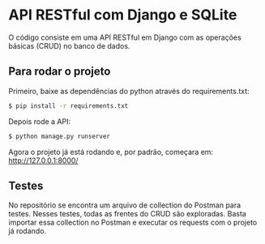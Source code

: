 # API RESTful com Django e SQLite
O código consiste em uma API RESTful em Django com as operações básicas (CRUD) no banco de dados.

## Para rodar o projeto

Primeiro, baixe as dependências do python através do requirements.txt:
``` sh
$ pip install -r requirements.txt
```

Depois rode a API:
``` sh
$ python manage.py runserver
```
Agora o projeto já está rodando e, por padrão, começara em: http://127.0.0.1:8000/

## Testes
No repositório se encontra um arquivo de collection do Postman para testes.
Nesses testes, todas as frentes do CRUD são exploradas. Basta importar essa collection no Postman e executar os requests com o projeto já rodando.
